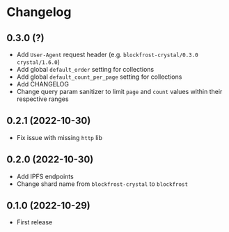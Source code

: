 # Changelog

## 0.3.0 (?)

- Add `User-Agent` request header (e.g. `blockfrost-crystal/0.3.0 crystal/1.6.0`)
- Add global `default_order` setting for collections 
- Add global `default_count_per_page` setting for collections
- Add CHANGELOG
- Change query param sanitizer to limit `page` and `count` values within their
  respective ranges

## 0.2.1 (2022-10-30)

- Fix issue with missing `http` lib

## 0.2.0 (2022-10-30)

- Add IPFS endpoints
- Change shard name from `blockfrost-crystal` to `blockfrost`

## 0.1.0 (2022-10-29)

- First release

